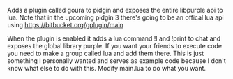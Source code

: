 Adds a plugin called goura to pidgin and exposes the entire libpurple api to lua. Note that in the upcoming pidgin 3 there's going to be an offical lua api using https://bitbucket.org/gplugin/main

When the plugin is enabled it adds a lua command !l and !print to chat and exposes the global library purple. If you want your friends to execute code you need to make a group called lua and add them there.
This is just something I personally wanted and serves as example code because I don't know what else to do with this. Modify main.lua to do what you want.
